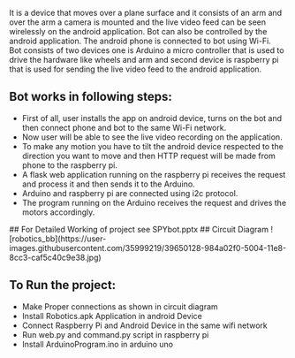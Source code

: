 It is a device that moves over a plane surface and it consists of an arm and over the arm a camera is mounted and the live video feed can be seen wirelessly on the android application. Bot can also be controlled by the android application. The android phone is connected to bot using Wi-Fi.<br>
Bot consists of two devices one is Arduino a micro controller that is used to drive the hardware like wheels and arm and second device is raspberry pi that is used for sending the live video feed to the android application.<br>
## Bot works in following steps:
<ul>
<li>First of all, user installs the app on android device, turns on the bot and then connect phone and bot to the same Wi-Fi network.</li>
<li>Now user will be able to see the live video recording on the application.</li>
<li>To make any motion you have to tilt the android device respected to the direction you want to move and then HTTP request will be made from phone to the raspberry pi.</li>
<li>A flask web application running on the raspberry pi receives the request and process it and then sends it to the Arduino.</li>
<li>Arduino and raspberry pi are connected using i2c protocol.</li>
<li>The program running on the Arduino receives the request and drives the motors accordingly.</li>
</ul>
## For Detailed Working of project see SPYbot.pptx
## Circuit Diagram
![robotics_bb](https://user-images.githubusercontent.com/35999219/39650128-984a02f0-5004-11e8-8cc3-caf5c40c9e38.jpg)

## To Run the project:
<ul>
  <li>Make Proper connections as shown in circuit diagram</li>
  <li>Install Robotics.apk Application in android Device</li>
  <li>Connect Raspberry Pi and Android Device in the same wifi network</li>
  <li>Run web.py and command.py script in raspberry pi</li>
  <li>Install ArduinoProgram.ino in arduino uno</li>
</ul>
